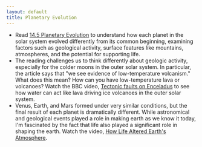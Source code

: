 ```yaml
---
layout: default
title: Planetary Evolution
---
```


- Read [14.5 Planetary Evolution](https://openstax.org/books/astronomy-2e/pages/14-5-planetary-evolution) to understand how each planet in the solar system evolved differently from its common beginning, examining factors such as geological activity, surface features like mountains, atmospheres, and the potential for supporting life.
- The reading challenges us to think differently about geologic activity, especially for the colder moons in the outer solar system. In particular, the article says that "we see evidence of low-temperature volcanism." What does this mean? How can you have low-temperature lava or volcanoes? Watch the BBC video, [Tectonic faults on Enceladus](https://youtu.be/-CM0CGEOJDM?si=e1kCONCozAEaLh5o) to see how water can act like lava driving ice volcanoes in the outer solar system.
- Venus, Earth, and Mars formed under very similar conditions, but the final result of each planet is dramatically different. While astronomical and geological events played a role in making earth as we know it today, I'm fascinated by the fact that life also played a significant role in shaping the earth. Watch the video, [How Life Altered Earth's Atmosphere](https://youtu.be/Ff01e17PKVo).
